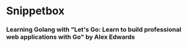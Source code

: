 # Snippetbox

### Learning Golang with "Let's Go: Learn to build professional web applications with Go" by Alex Edwards
